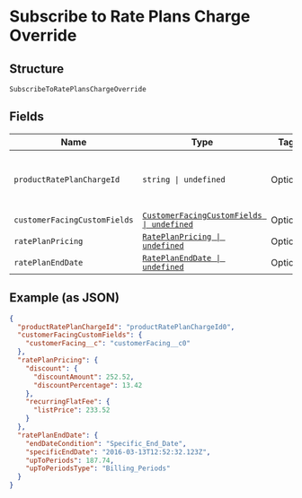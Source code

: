 
# Subscribe to Rate Plans Charge Override

## Structure

`SubscribeToRatePlansChargeOverride`

## Fields

| Name | Type | Tags | Description |
|  --- | --- | --- | --- |
| `productRatePlanChargeId` | `string \| undefined` | Optional | This is unique rate plan charge id respective to rate plan id. It signifies the subscription type,entitlementLevel,maxEntitlements,numEntitlements etc.<br>**Constraints**: *Minimum Length*: `1` |
| `customerFacingCustomFields` | [`CustomerFacingCustomFields \| undefined`](../../doc/models/customer-facing-custom-fields.md) | Optional | - |
| `ratePlanPricing` | [`RatePlanPricing \| undefined`](../../doc/models/rate-plan-pricing.md) | Optional | - |
| `ratePlanEndDate` | [`RatePlanEndDate \| undefined`](../../doc/models/rate-plan-end-date.md) | Optional | - |

## Example (as JSON)

```json
{
  "productRatePlanChargeId": "productRatePlanChargeId0",
  "customerFacingCustomFields": {
    "customerFacing__c": "customerFacing__c0"
  },
  "ratePlanPricing": {
    "discount": {
      "discountAmount": 252.52,
      "discountPercentage": 13.42
    },
    "recurringFlatFee": {
      "listPrice": 233.52
    }
  },
  "ratePlanEndDate": {
    "endDateCondition": "Specific_End_Date",
    "specificEndDate": "2016-03-13T12:52:32.123Z",
    "upToPeriods": 187.74,
    "upToPeriodsType": "Billing_Periods"
  }
}
```

